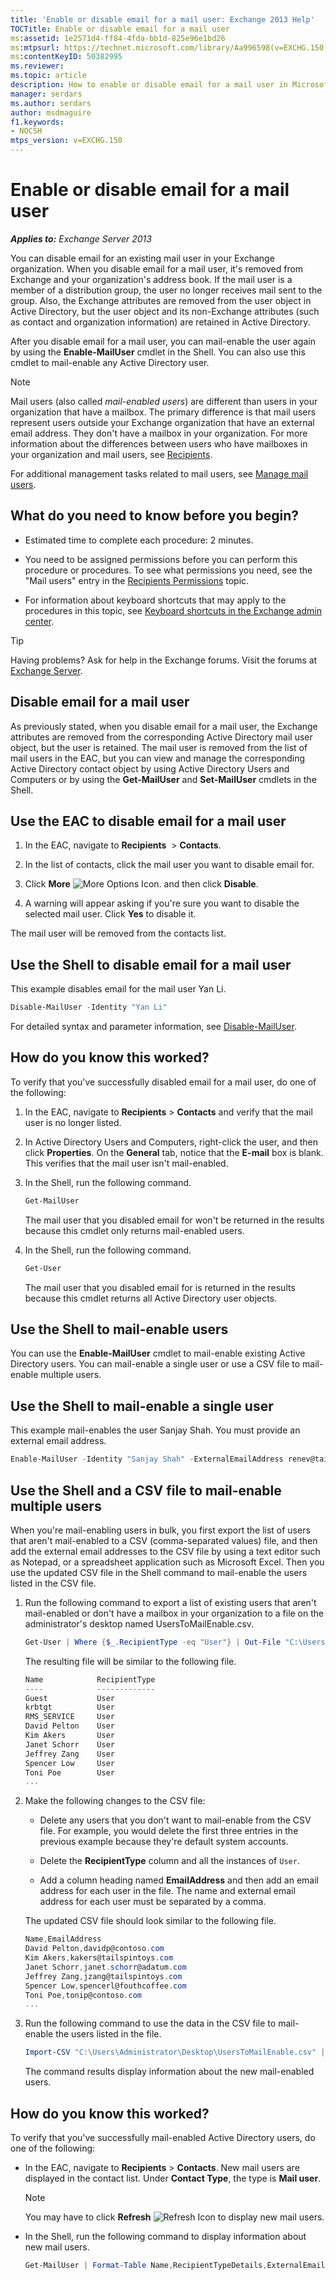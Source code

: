```yaml
---
title: 'Enable or disable email for a mail user: Exchange 2013 Help'
TOCTitle: Enable or disable email for a mail user
ms:assetid: 1e2571d4-ff84-4fda-bb1d-825e96e1bd26
ms:mtpsurl: https://technet.microsoft.com/library/Aa996598(v=EXCHG.150)
ms:contentKeyID: 50382995
ms.reviewer: 
ms.topic: article
description: How to enable or disable email for a mail user in Microsoft Exchange
manager: serdars
ms.author: serdars
author: msdmaguire
f1.keywords:
- NOCSH
mtps_version: v=EXCHG.150
---
```


# Enable or disable email for a mail user

_**Applies to:** Exchange Server 2013_

You can disable email for an existing mail user in your Exchange organization. When you disable email for a mail user, it's removed from Exchange and your organization's address book. If the mail user is a member of a distribution group, the user no longer receives mail sent to the group. Also, the Exchange attributes are removed from the user object in Active Directory, but the user object and its non-Exchange attributes (such as contact and organization information) are retained in Active Directory.

After you disable email for a mail user, you can mail-enable the user again by using the **Enable-MailUser** cmdlet in the Shell. You can also use this cmdlet to mail-enable any Active Directory user.

> [!NOTE]
> Mail users (also called <EM>mail-enabled users</EM>) are different than users in your organization that have a mailbox. The primary difference is that mail users represent users outside your Exchange organization that have an external email address. They don't have a mailbox in your organization. For more information about the differences between users who have mailboxes in your organization and mail users, see <A href="recipients-exchange-2013-help.md">Recipients</A>.

For additional management tasks related to mail users, see [Manage mail users](../ExchangeOnline/recipients-in-exchange-online/manage-mail-users.md).

## What do you need to know before you begin?

- Estimated time to complete each procedure: 2 minutes.

- You need to be assigned permissions before you can perform this procedure or procedures. To see what permissions you need, see the "Mail users" entry in the [Recipients Permissions](recipients-permissions-exchange-2013-help.md) topic.

- For information about keyboard shortcuts that may apply to the procedures in this topic, see [Keyboard shortcuts in the Exchange admin center](keyboard-shortcuts-in-the-exchange-admin-center-2013-help.md).

> [!TIP]
> Having problems? Ask for help in the Exchange forums. Visit the forums at [Exchange Server](https://social.technet.microsoft.com/forums/office/home?category=exchangeserver).

## Disable email for a mail user

As previously stated, when you disable email for a mail user, the Exchange attributes are removed from the corresponding Active Directory mail user object, but the user is retained. The mail user is removed from the list of mail users in the EAC, but you can view and manage the corresponding Active Directory contact object by using Active Directory Users and Computers or by using the **Get-MailUser** and **Set-MailUser** cmdlets in the Shell.

## Use the EAC to disable email for a mail user

1. In the EAC, navigate to **Recipients**  \> **Contacts**.

2. In the list of contacts, click the mail user you want to disable email for.

3. Click **More** ![More Options Icon.](images/JJ150550.5381819e-3b21-4873-8714-e9b956290b28(EXCHG.150).gif "More Options Icon") and then click **Disable**.

4. A warning will appear asking if you're sure you want to disable the selected mail user. Click **Yes** to disable it.

The mail user will be removed from the contacts list.

## Use the Shell to disable email for a mail user

This example disables email for the mail user Yan Li.

```powershell
Disable-MailUser -Identity "Yan Li"
```

For detailed syntax and parameter information, see [Disable-MailUser](/powershell/module/exchange/Disable-MailUser).

## How do you know this worked?

To verify that you've successfully disabled email for a mail user, do one of the following:

1. In the EAC, navigate to **Recipients** \> **Contacts** and verify that the mail user is no longer listed.

2. In Active Directory Users and Computers, right-click the user, and then click **Properties**. On the **General** tab, notice that the **E-mail** box is blank. This verifies that the mail user isn't mail-enabled.

3. In the Shell, run the following command.

    ```powershell
    Get-MailUser
    ```

    The mail user that you disabled email for won't be returned in the results because this cmdlet only returns mail-enabled users.

4. In the Shell, run the following command.

    ```powershell
    Get-User
    ```

    The mail user that you disabled email for is returned in the results because this cmdlet returns all Active Directory user objects.

## Use the Shell to mail-enable users

You can use the **Enable-MailUser** cmdlet to mail-enable existing Active Directory users. You can mail-enable a single user or use a CSV file to mail-enable multiple users.

## Use the Shell to mail-enable a single user

This example mail-enables the user Sanjay Shah. You must provide an external email address.

```powershell
Enable-MailUser -Identity "Sanjay Shah" -ExternalEmailAddress renev@tailspintoys.com
```

## Use the Shell and a CSV file to mail-enable multiple users

When you're mail-enabling users in bulk, you first export the list of users that aren't mail-enabled to a CSV (comma-separated values) file, and then add the external email addresses to the CSV file by using a text editor such as Notepad, or a spreadsheet application such as Microsoft Excel. Then you use the updated CSV file in the Shell command to mail-enable the users listed in the CSV file.

1. Run the following command to export a list of existing users that aren't mail-enabled or don't have a mailbox in your organization to a file on the administrator's desktop named UsersToMailEnable.csv.

    ```powershell
    Get-User | Where {$_.RecipientType -eq "User"} | Out-File "C:\Users\Administrator\Desktop\UsersToMailEnable.csv"
    ```

    The resulting file will be similar to the following file.

    ```powershell
    Name            RecipientType
    ----            -------------
    Guest           User
    krbtgt          User
    RMS_SERVICE     User
    David Pelton    User
    Kim Akers       User
    Janet Schorr    User
    Jeffrey Zang    User
    Spencer Low     User
    Toni Poe        User
    ...
    ```

2. Make the following changes to the CSV file:

      - Delete any users that you don't want to mail-enable from the CSV file. For example, you would delete the first three entries in the previous example because they're default system accounts.

      - Delete the **RecipientType** column and all the instances of `User`.

      - Add a column heading named **EmailAddress** and then add an email address for each user in the file. The name and external email address for each user must be separated by a comma.

    The updated CSV file should look similar to the following file.

    ```powershell
    Name,EmailAddress
    David Pelton,davidp@contoso.com
    Kim Akers,kakers@tailspintoys.com
    Janet Schorr,janet.schorr@adatum.com
    Jeffrey Zang,jzang@tailspintoys.com
    Spencer Low,spencerl@fouthcoffee.com
    Toni Poe,tonip@contoso.com
    ...
    ```

3. Run the following command to use the data in the CSV file to mail-enable the users listed in the file.

    ```powershell
    Import-CSV "C:\Users\Administrator\Desktop\UsersToMailEnable.csv" | ForEach-Object {Enable-MailUser -Identity $_.Name -ExternalEmailAddress $_.EmailAddress}
    ```

    The command results display information about the new mail-enabled users.

## How do you know this worked?

To verify that you've successfully mail-enabled Active Directory users, do one of the following:

- In the EAC, navigate to **Recipients** \> **Contacts**. New mail users are displayed in the contact list. Under **Contact Type**, the type is **Mail user**.

  > [!NOTE]
  > You may have to click <STRONG>Refresh</STRONG> <IMG title="Refresh Icon" alt="Refresh Icon" src="images/Dn624163.85f271ca-32a4-426c-842a-d2172567099d(EXCHG.150).gif"> to display new mail users.

- In the Shell, run the following command to display information about new mail users.

  ```powershell
  Get-MailUser | Format-Table Name,RecipientTypeDetails,ExternalEmailAddress
  ```
